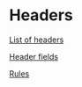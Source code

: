 # Headers

[<!--INCLUDE-->List of headers](./list-of-headers.md)

[<!--INCLUDE-->Header fields](./header-fields.md)

[<!--RULES-->Rules](./rules)
